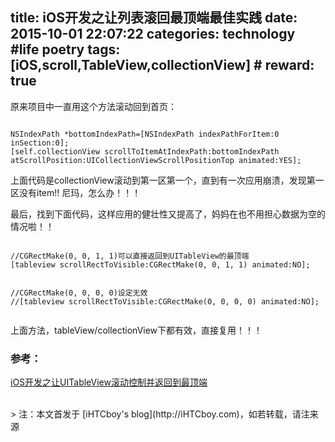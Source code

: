 title: iOS开发之让列表滚回最顶端最佳实践
date: 2015-10-01 22:07:22
categories: technology #life poetry
tags: [iOS,scroll,TableView,collectionView]  # <!--more-->
reward: true
---

原来项目中一直用这个方法滚动回到首页：
```

NSIndexPath *bottomIndexPath=[NSIndexPath indexPathForItem:0 inSection:0];
[self.collectionView scrollToItemAtIndexPath:bottomIndexPath atScrollPosition:UICollectionViewScrollPositionTop animated:YES];

```

上面代码是collectionView滚动到第一区第一个，直到有一次应用崩溃，发现第一区没有item!! 尼玛，怎么办！！！

 <!--more-->
 
最后，找到下面代码，这样应用的健壮性又提高了，妈妈在也不用担心数据为空的情况啦！！


```

//CGRectMake(0, 0, 1, 1)可以直接返回到UITableView的最顶端
[tableview scrollRectToVisible:CGRectMake(0, 0, 1, 1) animated:NO];


//CGRectMake(0, 0, 0, 0)设定无效
//[tableview scrollRectToVisible:CGRectMake(0, 0, 0, 0) animated:NO];


```

上面方法，tableView/collectionView下都有效，直接复用！！！


### 参考：
[iOS开发之让UITableView滚动控制并返回到最顶端](http://limingcheng269.blog.163.com/blog/static/11206954201326103218965/)




<br>
> 注：本文首发于 [iHTCboy's blog](http://iHTCboy.com)，如若转载，请注来源

